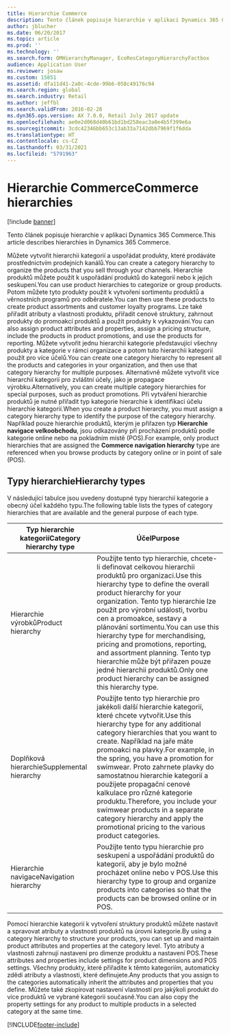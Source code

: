 ```yaml
---
title: Hierarchie Commerce
description: Tento článek popisuje hierarchie v aplikaci Dynamics 365 Commerce.
author: jblucher
ms.date: 06/20/2017
ms.topic: article
ms.prod: ''
ms.technology: ''
ms.search.form: OMHierarchyManager, EcoResCategoryHierarchyFactbox
audience: Application User
ms.reviewer: josaw
ms.custom: 15851
ms.assetid: dfa11d41-2a0c-4cde-99b6-058c49176c94
ms.search.region: global
ms.search.industry: Retail
ms.author: jeffbl
ms.search.validFrom: 2016-02-28
ms.dyn365.ops.version: AX 7.0.0, Retail July 2017 update
ms.openlocfilehash: ae0e2d068d40b61bd1bd258eac3a0e4b5f399e6a
ms.sourcegitcommit: 3cdc42346bb653c13ab33a7142dbb7969f1f6dda
ms.translationtype: HT
ms.contentlocale: cs-CZ
ms.lasthandoff: 03/31/2021
ms.locfileid: "5791963"
---
```

# <a name="commerce-hierarchies"></a><span data-ttu-id="1efa7-103">Hierarchie Commerce</span><span class="sxs-lookup"><span data-stu-id="1efa7-103">Commerce hierarchies</span></span>

[!include [banner](includes/banner.md)]

<span data-ttu-id="1efa7-104">Tento článek popisuje hierarchie v aplikaci Dynamics 365 Commerce.</span><span class="sxs-lookup"><span data-stu-id="1efa7-104">This article describes hierarchies in Dynamics 365 Commerce.</span></span>

<span data-ttu-id="1efa7-105">Můžete vytvořit hierarchii kategorií a uspořádat produkty, které prodáváte prostřednictvím prodejních kanálů.</span><span class="sxs-lookup"><span data-stu-id="1efa7-105">You can create a category hierarchy to organize the products that you sell through your channels.</span></span> <span data-ttu-id="1efa7-106">Hierarchie produktů můžete použít k uspořádání produktů do kategorií nebo k jejich seskupení.</span><span class="sxs-lookup"><span data-stu-id="1efa7-106">You can use product hierarchies to categorize or group products.</span></span> <span data-ttu-id="1efa7-107">Potom můžete tyto produkty použít k vytvoření sortimentu produktů a věrnostních programů pro odběratele.</span><span class="sxs-lookup"><span data-stu-id="1efa7-107">You can then use these products to create product assortments and customer loyalty programs.</span></span> <span data-ttu-id="1efa7-108">Lze také přiřadit atributy a vlastnosti produktu, přiřadit cenové struktury, zahrnout produkty do promoakcí produktů a použít produkty k vykazování.</span><span class="sxs-lookup"><span data-stu-id="1efa7-108">You can also assign product attributes and properties, assign a pricing structure, include the products in product promotions, and use the products for reporting.</span></span> <span data-ttu-id="1efa7-109">Můžete vytvořit jednu hierarchii kategorie představující všechny produkty a kategorie v rámci organizace a potom tuto hierarchii kategorií použít pro více účelů.</span><span class="sxs-lookup"><span data-stu-id="1efa7-109">You can create one category hierarchy to represent all the products and categories in your organization, and then use that category hierarchy for multiple purposes.</span></span> <span data-ttu-id="1efa7-110">Alternativně můžete vytvořit více hierarchií kategorií pro zvláštní účely, jako je propagace výrobku.</span><span class="sxs-lookup"><span data-stu-id="1efa7-110">Alternatively, you can create multiple category hierarchies for special purposes, such as product promotions.</span></span> <span data-ttu-id="1efa7-111">Při vytváření hierarchie produktů je nutné přiřadit typ kategorie hierarchie k identifikaci účelu hierarchie kategorií.</span><span class="sxs-lookup"><span data-stu-id="1efa7-111">When you create a product hierarchy, you must assign a category hierarchy type to identify the purpose of the category hierarchy.</span></span> <span data-ttu-id="1efa7-112">Například pouze hierarchie produktů, kterým je přiřazen typ **Hierarchie navigace velkoobchodu**, jsou odkazovány při procházení produktů podle kategorie online nebo na pokladním místě (POS).</span><span class="sxs-lookup"><span data-stu-id="1efa7-112">For example, only product hierarchies that are assigned the **Commerce navigation hierarchy** type are referenced when you browse products by category online or in point of sale (POS).</span></span>

## <a name="hierarchy-types"></a><span data-ttu-id="1efa7-113">Typy hierarchie</span><span class="sxs-lookup"><span data-stu-id="1efa7-113">Hierarchy types</span></span>

<span data-ttu-id="1efa7-114">V následující tabulce jsou uvedeny dostupné typy hierarchií kategorie a obecný účel každého typu.</span><span class="sxs-lookup"><span data-stu-id="1efa7-114">The following table lists the types of category hierarchies that are available and the general purpose of each type.</span></span>

| <span data-ttu-id="1efa7-115">Typ hierarchie kategorií</span><span class="sxs-lookup"><span data-stu-id="1efa7-115">Category hierarchy type</span></span>       | <span data-ttu-id="1efa7-116">Účel</span><span class="sxs-lookup"><span data-stu-id="1efa7-116">Purpose</span></span> |
|-------------------------------|---------|
| <span data-ttu-id="1efa7-117">Hierarchie výrobků</span><span class="sxs-lookup"><span data-stu-id="1efa7-117">Product hierarchy</span></span>      | <span data-ttu-id="1efa7-118">Použijte tento typ hierarchie, chcete-li definovat celkovou hierarchii produktů pro organizaci.</span><span class="sxs-lookup"><span data-stu-id="1efa7-118">Use this hierarchy type to define the overall product hierarchy for your organization.</span></span> <span data-ttu-id="1efa7-119">Tento typ hierarchie lze použít pro výrobní události, tvorbu cen a promoakce, sestavy a plánování sortimentu.</span><span class="sxs-lookup"><span data-stu-id="1efa7-119">You can use this hierarchy type for merchandising, pricing and promotions, reporting, and assortment planning.</span></span> <span data-ttu-id="1efa7-120">Tento typ hierarchie může být přiřazen pouze jedné hierarchii produktů.</span><span class="sxs-lookup"><span data-stu-id="1efa7-120">Only one product hierarchy can be assigned this hierarchy type.</span></span> |
| <span data-ttu-id="1efa7-121">Doplňková hierarchie</span><span class="sxs-lookup"><span data-stu-id="1efa7-121">Supplemental hierarchy</span></span> | <span data-ttu-id="1efa7-122">Použijte tento typ hierarchie pro jakékoli další hierarchie kategorií, které chcete vytvořit.</span><span class="sxs-lookup"><span data-stu-id="1efa7-122">Use this hierarchy type for any additional category hierarchies that you want to create.</span></span> <span data-ttu-id="1efa7-123">Například na jaře máte promoakci na plavky.</span><span class="sxs-lookup"><span data-stu-id="1efa7-123">For example, in the spring, you have a promotion for swimwear.</span></span> <span data-ttu-id="1efa7-124">Proto zahrnete plavky do samostatnou hierarchie kategorií a použijete propagační cenové kalkulace pro různé kategorie produktu.</span><span class="sxs-lookup"><span data-stu-id="1efa7-124">Therefore, you include your swimwear products in a separate category hierarchy and apply the promotional pricing to the various product categories.</span></span> |
| <span data-ttu-id="1efa7-125">Hierarchie navigace</span><span class="sxs-lookup"><span data-stu-id="1efa7-125">Navigation hierarchy</span></span>   | <span data-ttu-id="1efa7-126">Použijte tento typu hierarchie pro seskupení a uspořádání produktů do kategorií, aby je bylo možné procházet online nebo v POS.</span><span class="sxs-lookup"><span data-stu-id="1efa7-126">Use this hierarchy type to group and organize products into categories so that the products can be browsed online or in POS.</span></span> |

<span data-ttu-id="1efa7-127">Pomocí hierarchie kategorií k vytvoření struktury produktů můžete nastavit a spravovat atributy a vlastnosti produktů na úrovni kategorie.</span><span class="sxs-lookup"><span data-stu-id="1efa7-127">By using a category hierarchy to structure your products, you can set up and maintain product attributes and properties at the category level.</span></span> <span data-ttu-id="1efa7-128">Tyto atributy a vlastnosti zahrnují nastavení pro dimenze produktu a nastavení POS.</span><span class="sxs-lookup"><span data-stu-id="1efa7-128">These attributes and properties include settings for product dimensions and POS settings.</span></span> <span data-ttu-id="1efa7-129">Všechny produkty, které přiřadíte k těmto kategoriím, automaticky zdědí atributy a vlastnosti, které definujete.</span><span class="sxs-lookup"><span data-stu-id="1efa7-129">Any products that you assign to the categories automatically inherit the attributes and properties that you define.</span></span> <span data-ttu-id="1efa7-130">Můžete také zkopírovat nastavení vlastností pro jakýkoli produkt do více produktů ve vybrané kategorii současně.</span><span class="sxs-lookup"><span data-stu-id="1efa7-130">You can also copy the property settings for any product to multiple products in a selected category at the same time.</span></span>


[!INCLUDE[footer-include](../includes/footer-banner.md)]